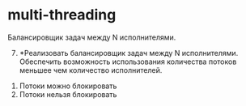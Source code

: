# multi-threading
Балансировщик задач между N исполнителями.


7. *Реализовать балансировщик задач между N исполнителями. 
Обеспечить возможность использования количества потоков меньшее чем количество исполнителей.
1) Потоки можно блокировать
2) Потоки нельзя блокировать
